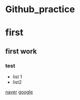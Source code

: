 # Github_practice
# first
## first work
### test
- list 1
- list2

[naver](https://www.naver.com)
[google](https://www.google.com)
